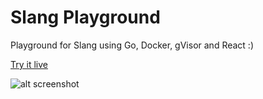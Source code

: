# Slang Playground

Playground for Slang using Go, Docker, gVisor and React :)

[Try it live](https://slangc-dev.ru)

![alt screenshot](https://i.imgur.com/vdxELPI.png)
